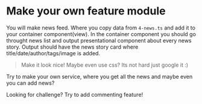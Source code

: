 # Make your own feature module

You will make news feed. Where you copy data from `4-news.ts` and add it to your container component(view). In the container component you should go throught news list and output presentational component about every news story. Output should have the news story card where title/date/author/tags/image is added.

> Make it look nice! Maybe even use css? Its not hard just google it :)

Try to make your own service, where you get all the news and maybe even you can add news?

Looking for challenge? Try to add commenting feature!
